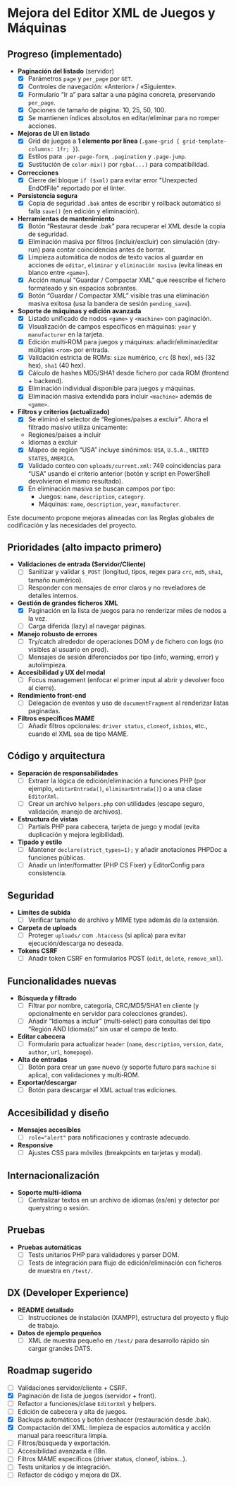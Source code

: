 # Mejora del Editor XML de Juegos y Máquinas

## Progreso (implementado)

- **Paginación del listado** (servidor)
  -[x] Parámetros `page` y `per_page` por `GET`.
  -[x] Controles de navegación: «Anterior» / «Siguiente».
  -[x] Formulario “Ir a” para saltar a una página concreta, preservando `per_page`.
  -[x] Opciones de tamaño de página: 10, 25, 50, 100.
  -[x] Se mantienen índices absolutos en editar/eliminar para no romper acciones.

- **Mejoras de UI en listado**
  -[x] Grid de juegos a **1 elemento por línea** (`.game-grid { grid-template-columns: 1fr; }`).
  -[x] Estilos para `.per-page-form`, `.pagination` y `.page-jump`.
  -[x] Sustitución de `color-mix()` por `rgba(...)` para compatibilidad.

- **Correcciones**
  -[x] Cierre del bloque `if ($xml)` para evitar error "Unexpected EndOfFile" reportado por el linter.

- **Persistencia segura**
  -[x] Copia de seguridad `.bak` antes de escribir y rollback automático si falla `save()` (en edición y eliminación).

- **Herramientas de mantenimiento**
  -[x] Botón “Restaurar desde .bak” para recuperar el XML desde la copia de seguridad.
  -[x] Eliminación masiva por filtros (incluir/excluir) con simulación (dry-run) para contar coincidencias antes de borrar.
  -[x] Limpieza automática de nodos de texto vacíos al guardar en acciones de `editar`, `eliminar` y `eliminación masiva` (evita líneas en blanco entre `<game>`).
  -[x] Acción manual “Guardar / Compactar XML” que reescribe el fichero formateado y sin espacios sobrantes.
  -[x] Botón “Guardar / Compactar XML” visible tras una eliminación masiva exitosa (usa la bandera de sesión `pending_save`).

- **Soporte de máquinas y edición avanzada**
  -[x] Listado unificado de nodos `<game>` y `<machine>` con paginación.
  -[x] Visualización de campos específicos en máquinas: `year` y `manufacturer` en la tarjeta.
  -[x] Edición multi‑ROM para juegos y máquinas: añadir/eliminar/editar múltiples `<rom>` por entrada.
  -[x] Validación estricta de ROMs: `size` numérico, `crc` (8 hex), `md5` (32 hex), `sha1` (40 hex).
  -[x] Cálculo de hashes MD5/SHA1 desde fichero por cada ROM (frontend + backend).
  -[x] Eliminación individual disponible para juegos y máquinas.
  -[x] Eliminación masiva extendida para incluir `<machine>` además de `<game>`.

- **Filtros y criterios (actualizado)**
  -[x] Se eliminó el selector de “Regiones/países a excluir”. Ahora el filtrado masivo utiliza únicamente:
  - Regiones/países a incluir
  - Idiomas a excluir
  -[x] Mapeo de región “USA” incluye sinónimos: `USA`, `U.S.A.`, `UNITED STATES`, `AMERICA`.
  -[x] Validado conteo con `uploads/current.xml`: 749 coincidencias para “USA” usando el criterio anterior (botón y script en PowerShell devolvieron el mismo resultado).
  -[x] En eliminación masiva se buscan campos por tipo:
    - Juegos: `name`, `description`, `category`.
    - Máquinas: `name`, `description`, `year`, `manufacturer`.

Este documento propone mejoras alineadas con las Reglas globales de codificación y las necesidades del proyecto.

## Prioridades (alto impacto primero)

- **Validaciones de entrada (Servidor/Cliente)**
  - [ ] Sanitizar y validar `$_POST` (longitud, tipos, regex para `crc`, `md5`, `sha1`, tamaño numérico).
  - [ ] Responder con mensajes de error claros y no reveladores de detalles internos.

- **Gestión de grandes ficheros XML**
  - [x] Paginación en la lista de juegos para no renderizar miles de nodos a la vez.
  - [ ] Carga diferida (lazy) al navegar páginas.
- **Manejo robusto de errores**
  - [ ] Try/catch alrededor de operaciones DOM y de fichero con logs (no visibles al usuario en prod).
  - [ ] Mensajes de sesión diferenciados por tipo (info, warning, error) y autolimpieza.
- **Accesibilidad y UX del modal**
  - [ ] Focus management (enfocar el primer input al abrir y devolver foco al cierre).
- **Rendimiento front-end**
  - [ ] Delegación de eventos y uso de `documentFragment` al renderizar listas paginadas.
- **Filtros específicos MAME**
  - [ ] Añadir filtros opcionales: `driver status`, `cloneof`, `isbios`, etc., cuando el XML sea de tipo MAME.

## Código y arquitectura

- **Separación de responsabilidades**
  - [ ] Extraer la lógica de edición/eliminación a funciones PHP (por ejemplo, `editarEntrada()`, `eliminarEntrada()`) o a una clase `EditorXml`.
  - [ ] Crear un archivo `helpers.php` con utilidades (escape seguro, validación, manejo de archivos).
- **Estructura de vistas**
  - [ ] Partials PHP para cabecera, tarjeta de juego y modal (evita duplicación y mejora legibilidad).
- **Tipado y estilo**
  - [ ] Mantener `declare(strict_types=1);` y añadir anotaciones PHPDoc a funciones públicas.
  - [ ] Añadir un linter/formatter (PHP CS Fixer) y EditorConfig para consistencia.

## Seguridad

- **Límites de subida**
  - [ ] Verificar tamaño de archivo y MIME type además de la extensión.
- **Carpeta de uploads**
  - [ ] Proteger `uploads/` con `.htaccess` (si aplica) para evitar ejecución/descarga no deseada.
- **Tokens CSRF**
  - [ ] Añadir token CSRF en formularios POST (`edit`, `delete`, `remove_xml`).

## Funcionalidades nuevas

- **Búsqueda y filtrado**
  - [ ] Filtrar por nombre, categoría, CRC/MD5/SHA1 en cliente (y opcionalmente en servidor para colecciones grandes).
  - [ ] Añadir “Idiomas a incluir” (multi-select) para consultas del tipo “Región AND Idioma(s)” sin usar el campo de texto.
- **Editar cabecera**
  - [ ] Formulario para actualizar `header` (`name`, `description`, `version`, `date`, `author`, `url`, `homepage`).
- **Alta de entradas**
  - [ ] Botón para crear un `game` nuevo (y soporte futuro para `machine` si aplica), con validaciones y multi‑ROM.
- **Exportar/descargar**
  - [ ] Botón para descargar el XML actual tras ediciones.

## Accesibilidad y diseño

- **Mensajes accesibles**
  - [ ] `role="alert"` para notificaciones y contraste adecuado.
- **Responsive**
  - [ ] Ajustes CSS para móviles (breakpoints en tarjetas y modal).

## Internacionalización

- **Soporte multi-idioma**
  - [ ] Centralizar textos en un archivo de idiomas (es/en) y detector por querystring o sesión.

## Pruebas

- **Pruebas automáticas**
  - [ ] Tests unitarios PHP para validadores y parser DOM.
  - [ ] Tests de integración para flujo de edición/eliminación con ficheros de muestra en `/test/`.

## DX (Developer Experience)

- **README detallado**
  - [ ] Instrucciones de instalación (XAMPP), estructura del proyecto y flujo de trabajo.
- **Datos de ejemplo pequeños**
  - [ ] XML de muestra pequeño en `/test/` para desarrollo rápido sin cargar grandes DATS.

## Roadmap sugerido

- [ ] Validaciones servidor/cliente + CSRF.
- [x] Paginación de lista de juegos (servidor + front).
- [ ] Refactor a funciones/clase `EditorXml` y helpers.
- [ ] Edición de cabecera y alta de juegos.
- [x] Backups automáticos y botón deshacer (restauración desde .bak).
- [x] Compactación del XML: limpieza de espacios automática y acción manual para reescritura limpia.
- [ ] Filtros/búsqueda y exportación.
- [ ] Accesibilidad avanzada e i18n.
- [ ] Filtros MAME específicos (driver status, cloneof, isbios...).
- [ ] Tests unitarios y de integración.
- [ ] Refactor de código y mejora de DX.
